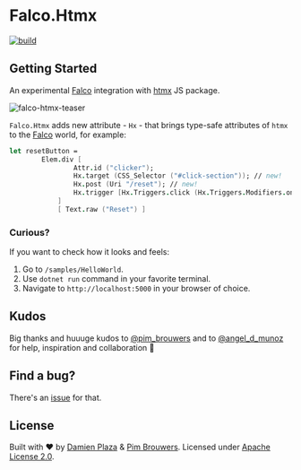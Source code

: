# Falco.Htmx

<!-- [![NuGet Version](https://img.shields.io/nuget/v/Falco.svg)](https://www.nuget.org/packages/Falco.Htmx) -->
[![build](https://github.com/dpraimeyuu/Falco.Htmx/actions/workflows/build.yml/badge.svg)](https://github.com/dpraimeyuu/Falco.Htmx/actions/workflows/build.yml)

<!--
## Key Features

> TODO

## Design Goals

> TODO

## Learn

> TODO
-->

## Getting Started

An experimental [Falco](https://github.com/pimbrouwers/Falco) integration with [htmx](https://htmx.org) JS package.

![falco-htmx-teaser](https://user-images.githubusercontent.com/6437191/192160689-6fc059d2-55a6-4d75-b8e3-7c78de3c2a91.gif)

`Falco.Htmx` adds new attribute - `Hx` - that brings type-safe attributes of `htmx` to the [Falco](https://github.com/pimbrouwers/Falco) world, for example:

```fsharp
let resetButton =
        Elem.div [
                Attr.id ("clicker");
                Hx.target (CSS_Selector ("#click-section")); // new!
                Hx.post (Uri "/reset"); // new!
                Hx.trigger [Hx.Triggers.click (Hx.Triggers.Modifiers.once)] // new!
            ]
            [ Text.raw ("Reset") ]
```

### Curious?

If you want to check how it looks and feels:
1. Go to `/samples/HelloWorld`.
2. Use `dotnet run` command in your favorite terminal.
3. Navigate to `http://localhost:5000` in your browser of choice.

## Kudos

Big thanks and huuuge kudos to [@pim_brouwers](https://twitter.com/pim_brouwers) and to [@angel_d_munoz](https://twitter.com/angel_d_munoz) for help, inspiration and collaboration 🚀

## Find a bug?

There's an [issue](https://github.com/dpraimeyuu/Falco.Htmx/issues) for that.

## License

Built with ♥ by [Damien Plaza](https://github.com/dpraimeyuu) & [Pim Brouwers](https://github.com/pimbrouwers). Licensed under [Apache License 2.0](https://github.com/dpraimeyuu/Falco.Htmx/blob/master/LICENSE).
